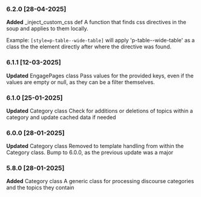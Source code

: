 ### 6.2.0 [28-04-2025]
**Added** _inject_custom_css def
A function that finds css directives in the soup and applies to them locally.

Example: `[style=p-table--wide-table]` will apply 'p-table--wide-table' as a class the the element directly after where the directive was found.

### 6.1.1 [12-03-2025]
**Updated** EngagePages class
Pass values for the provided keys, even if the values are empty or null, as they can be a filter themselves.

### 6.1.0 [25-01-2025]
**Updated** Category class
Check for additions or deletions of topics within a category and update cached data if needed

### 6.0.0 [28-01-2025]
**Updated** Category class 
Removed to template handling from within the Category class.
Bump to 6.0.0, as the previous update was a major

### 5.8.0 [28-01-2025]
**Added** Category class 
A generic class for processing discourse categories and the topics they contain